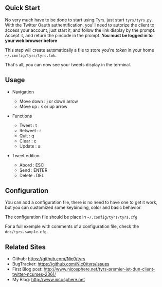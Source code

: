 Quick Start
-----------

No very much have to be done to start using Tyrs, just start `tyrs/tyrs.py`.
With the Twitter Oauth authentification, you'll need to autorize the
client to access your account, just start it, and follow the link
display by the prompt. Accept it, and return the pincode in the
prompt. **You must be logged in to your web browser before**

This step will create automatically a file to store you're *token* in
your home `~/.config/tyrs/tyrs.tok`.

That's all, you can now see your tweets display in the terminal.

Usage
-----

* Navigation
  * Move down  : j or down arrow
  * Move up    : k or up arrow

* Functions
  * Tweet      : t
  * Retweet    : r
  * Quit       : q
  * Clear      : c
  * Update     : u

* Tweet edition
  * Abord      : ESC
  * Send       : ENTER
  * Delete     : DEL


Configuration
-------------

You can add a configuration file, there is no need to have one to get
it work, but you can customized some keybinding, color and basic
behavior.

The configuration file should be place in `~/.config/tyrs/tyrs.cfg`

For a full exemple with comments of a configuration file, check the
`doc/tyrs.sample.cfg`.

Related Sites
-------------

- Github:     https://github.com/Nic0/tyrs
- BugTracker: https://github.com/Nic0/tyrs/issues
- First Blog post: http://www.nicosphere.net/tyrs-premier-jet-dun-client-twitter-ncurses-2361/
- My Blog:    http://www.nicosphere.net
